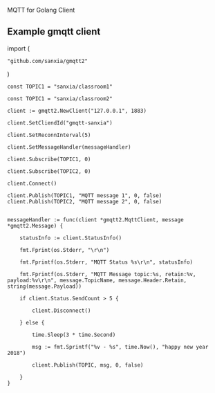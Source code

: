MQTT for Golang Client

Example gmqtt client
-------

import (

    "github.com/sanxia/gmqtt2"

)

    const TOPIC1 = "sanxia/classroom1"

    const TOPIC1 = "sanxia/classroom2"

    client := gmqtt2.NewClient("127.0.0.1", 1883)

    client.SetCliendId("gmqtt-sanxia")

    client.SetReconnInterval(5)

    client.SetMessageHandler(messageHandler)

    client.Subscribe(TOPIC1, 0)

    client.Subscribe(TOPIC2, 0)

    client.Connect()

    client.Publish(TOPIC1, "MQTT message 1", 0, false)
    client.Publish(TOPIC2, "MQTT message 2", 0, false)


    messageHandler := func(client *gmqtt2.MqttClient, message *gmqtt2.Message) {

        statusInfo := client.StatusInfo()

        fmt.Fprint(os.Stderr, "\r\n")

        fmt.Fprintf(os.Stderr, "MQTT Status %s\r\n", statusInfo)

        fmt.Fprintf(os.Stderr, "MQTT Message topic:%s, retain:%v, payload:%v\r\n", message.TopicName, message.Header.Retain, string(message.Payload))

        if client.Status.SendCount > 5 {

            client.Disconnect()

        } else {

            time.Sleep(3 * time.Second)

            msg := fmt.Sprintf("%v - %s", time.Now(), "happy new year 2018")

            client.Publish(TOPIC, msg, 0, false)
            
        }
    }

